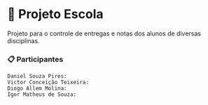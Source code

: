 # 🚀 Projeto Escola

Projeto para o controle de entregas e notas dos alunos de diversas disciplinas.

### 📋 Participantes



```
Daniel Souza Pires:
Victor Conceição Teixeira:
Diogo Allem Molina:
Igor Matheus de Souza:

```

